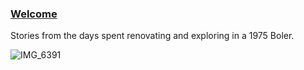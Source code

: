 ### [Welcome](https://www.boler-days.ca)

Stories from the days spent renovating and exploring in a 1975 Boler.

![IMG_6391](https://user-images.githubusercontent.com/84790588/180660567-27c6a470-2b38-499c-9371-c91d2855251b.jpg)
